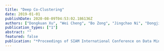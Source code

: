 ```yaml
---
title: "Deep Co-Clustering"
date: 2019-01-01
publishDate: 2020-08-09T04:53:02.186136Z
authors: ["Dongkuan Xu", "Wei Cheng", "Bo Zong", "Jingchao Ni", "Dongjin Song", "Wenchao Yu", "Yuncong Chen", "Xiang Zhang", "Haifeng Chen"]
publication_types: ["1"]
abstract: ""
featured: false
publication: "*Proceedings of SIAM International Conference on Data Mining (SDM)*"
---
```


